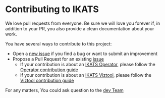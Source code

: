 # Contributing to IKATS

We love pull requests from everyone.
Be sure we will love you forever if, in addition to your PR, you also provide a clean documentation about your work.

You have several ways to contribute to this project:

- Open a [new issue](https://github.com/IKATS/IKATS/issues) if you find a bug or want to submit an improvement
- Propose a Pull Request for an existing [issue](https://github.com/IKATS/IKATS/issues)
  - If your contribution is about an [IKATS Operator](https://github.com/IKATS?q=op-), please follow the [Operator contribution guide](CONTRIBUTING.operator.md)
  - If your contribution is about an [IKATS Viztool](https://github.com/IKATS?q=vt-), please follow the [Viztool contribution guide](CONTRIBUTING.viztool.md)

For any matters, You could ask question to the [dev Team](mailto:dev@ikats.org)
